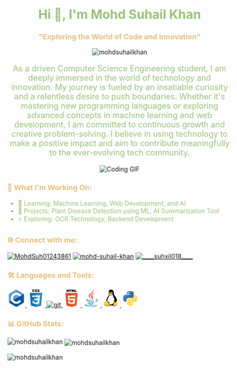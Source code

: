 <h1 align="center" style="color:#98c379;">Hi 👋, I'm Mohd Suhail Khan</h1>
<h3 align="center" style="color:#e5c07b;">"Exploring the World of Code and Innovation"</h3>

<p align="center">
<img src="https://komarev.com/ghpvc/?username=mohdsuhailkhan&label=Profile%20views&color=e5c07b&style=for-the-badge" alt="mohdsuhailkhan" />
</p>

<p align="center" style="font-size: 18px; color:#98c379;">
As a driven Computer Science Engineering student, I am deeply immersed in the world of technology and innovation. My journey is fueled by an insatiable curiosity and a relentless desire to push boundaries. Whether it's mastering new programming languages or exploring advanced concepts in machine learning and web development, I am committed to continuous growth and creative problem-solving. I believe in using technology to make a positive impact and aim to contribute meaningfully to the ever-evolving tech community.
</p>

<!-- Animated GIF -->
<p align="center">
<img src="https://media.giphy.com/media/qgQUggAC3Pfv687qPC/giphy.gif" width="400" alt="Coding GIF">
</p>

<h3 align="left" style="color:#e5c07b;">🚀 What I'm Working On:</h3>
<ul style="color:#98c379;">
<li>🌱 Learning: Machine Learning, Web Development, and AI</li>
<li>🔭 Projects: Plant Disease Detection using ML, AI Summarization Tool</li>
<li>⚡ Exploring: OCR Technology, Backend Development</li>
</ul>

<h3 align="left" style="color:#e5c07b;">🌐 Connect with me:</h3>
<p align="left">
<a href="https://x.com/MohdSuh01243861" target="blank"><img align="center" src="https://raw.githubusercontent.com/rahuldkjain/github-profile-readme-generator/master/src/images/icons/Social/twitter.svg" alt="MohdSuh01243861" height="30" width="40" /></a>
<a href="https://www.linkedin.com/in/mohd-suhail-khan-11397b2b1?utm_source=share&utm_campaign=share_via&utm_content=profile&utm_medium=android_app" target="blank"><img align="center" src="https://raw.githubusercontent.com/rahuldkjain/github-profile-readme-generator/master/src/images/icons/Social/linked-in-alt.svg" alt="mohd-suhail-khan" height="30" width="40" /></a>
<a href="https://www.instagram.com/____suhxil018____/" target="blank"><img align="center" src="https://raw.githubusercontent.com/rahuldkjain/github-profile-readme-generator/master/src/images/icons/Social/instagram.svg" alt="____suhxil018____" height="30" width="40" /></a>
</p>

<h3 align="left" style="color:#e5c07b;">🛠️ Languages and Tools:</h3>
<p align="left">
<a href="https://www.cprogramming.com/" target="_blank" rel="noreferrer"> <img src="https://raw.githubusercontent.com/devicons/devicon/master/icons/c/c-original.svg" alt="c" width="40" height="40"/> </a>
<a href="https://www.w3schools.com/css/" target="_blank" rel="noreferrer"> <img src="https://raw.githubusercontent.com/devicons/devicon/master/icons/css3/css3-original-wordmark.svg" alt="css3" width="40" height="40"/> </a>
<a href="https://git-scm.com/" target="_blank" rel="noreferrer"> <img src="https://www.vectorlogo.zone/logos/git-scm/git-scm-icon.svg" alt="git" width="40" height="40"/> </a>
<a href="https://www.w3.org/html/" target="_blank" rel="noreferrer"> <img src="https://raw.githubusercontent.com/devicons/devicon/master/icons/html5/html5-original-wordmark.svg" alt="html5" width="40" height="40"/> </a>
<a href="https://www.java.com" target="_blank" rel="noreferrer"> <img src="https://raw.githubusercontent.com/devicons/devicon/master/icons/java/java-original.svg" alt="java" width="40" height="40"/> </a>
<a href="https://www.linux.org/" target="_blank" rel="noreferrer"> <img src="https://raw.githubusercontent.com/devicons/devicon/master/icons/linux/linux-original.svg" alt="linux" width="40" height="40"/> </a>
<a href="https://www.python.org" target="_blank" rel="noreferrer"> <img src="https://raw.githubusercontent.com/devicons/devicon/master/icons/python/python-original.svg" alt="python" width="40" height="40"/> </a>
</p>

<h3 align="left" style="color:#e5c07b;">📊 GitHub Stats:</h3>
<p><img align="left" src="https://github-readme-stats.vercel.app/api/top-langs?username=mohdsuhailkhan&show_icons=true&locale=en&layout=compact&theme=nightowl" alt="mohdsuhailkhan" /></p>

<p>&nbsp;<img align="center" src="https://github-readme-stats.vercel.app/api?username=mohdsuhailkhan&show_icons=true&locale=en&theme=nightowl" alt="mohdsuhailkhan" /></p>

<p><img align="center" src="https://github-readme-streak-stats.herokuapp.com/?user=mohdsuhailkhan&theme=nightowl" alt="mohdsuhailkhan" /></p>
